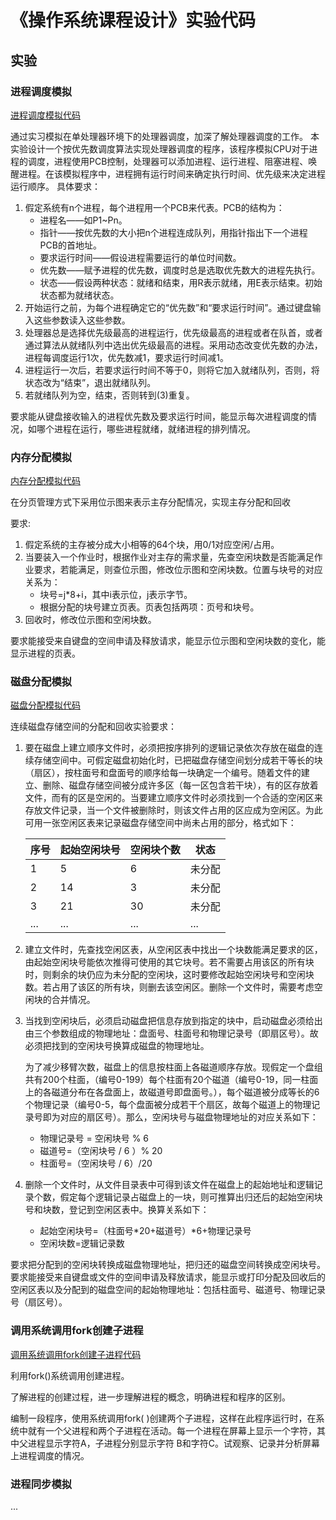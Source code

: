# 《操作系统课程设计》实验代码

## 实验

### 进程调度模拟

[进程调度模拟代码](/src/main/kotlin/E01Processing.kt)

通过实习模拟在单处理器环境下的处理器调度，加深了解处理器调度的工作。
本实验设计一个按优先数调度算法实现处理器调度的程序，该程序模拟CPU对于进程的调度，进程使用PCB控制，处理器可以添加进程、运行进程、阻塞进程、唤醒进程。在该模拟程序中，进程拥有运行时间来确定执行时间、优先级来决定进程运行顺序。
具体要求：

1. 假定系统有n个进程，每个进程用一个PCB来代表。PCB的结构为：
    - 进程名——如P1~Pn。
    - 指针——按优先数的大小把n个进程连成队列，用指针指出下一个进程PCB的首地址。
    - 要求运行时间——假设进程需要运行的单位时间数。
    - 优先数——赋予进程的优先数，调度时总是选取优先数大的进程先执行。
    - 状态——假设两种状态：就绪和结束，用R表示就绪，用E表示结束。初始状态都为就绪状态。
2. 开始运行之前，为每个进程确定它的“优先数”和“要求运行时间”。通过键盘输入这些参数读入这些参数。
3. 处理器总是选择优先级最高的进程运行，优先级最高的进程或者在队首，或者通过算法从就绪队列中选出优先级最高的进程。采用动态改变优先数的办法，进程每调度运行1次，优先数减1，要求运行时间减1。
4. 进程运行一次后，若要求运行时间不等于0，则将它加入就绪队列，否则，将状态改为“结束”，退出就绪队列。
5. 若就绪队列为空，结束，否则转到(3)重复。

要求能从键盘接收输入的进程优先数及要求运行时间，能显示每次进程调度的情况，如哪个进程在运行，哪些进程就绪，就绪进程的排列情况。

### 内存分配模拟

[内存分配模拟代码](/src/main/kotlin/E02Memory.kt)

在分页管理方式下采用位示图来表示主存分配情况，实现主存分配和回收

要求:
1. 假定系统的主存被分成大小相等的64个块，用0/1对应空闲/占用。
2. 当要装入一个作业时，根据作业对主存的需求量，先查空闲块数是否能满足作业要求，若能满足，则查位示图，修改位示图和空闲块数。位置与块号的对应关系为： 
    - 块号=j*8+i，其中i表示位，j表示字节。
    - 根据分配的块号建立页表。页表包括两项：页号和块号。
3. 回收时，修改位示图和空闲块数。

要求能接受来自键盘的空间申请及释放请求，能显示位示图和空闲块数的变化，能显示进程的页表。

### 磁盘分配模拟

[磁盘分配模拟代码](/src/main/kotlin/E03Disk.kt)

连续磁盘存储空间的分配和回收实验要求：
1. 要在磁盘上建立顺序文件时，必须把按序排列的逻辑记录依次存放在磁盘的连续存储空间中。可假定磁盘初始化时，已把磁盘存储空间划分成若干等长的块（扇区），按柱面号和盘面号的顺序给每一块确定一个编号。随着文件的建立、删除、磁盘存储空间被分成许多区（每一区包含若干块），有的区存放着文件，而有的区是空闲的。当要建立顺序文件时必须找到一个合适的空闲区来存放文件记录，当一个文件被删除时，则该文件占用的区应成为空闲区。为此可用一张空闲区表来记录磁盘存储空间中尚未占用的部分，格式如下：

    |序号|起始空闲块号|空闲块个数|状态  |
    |---|----------|---------|-----|
    |1  |5         |6        |未分配|
    |2  |14        |3        |未分配|
    |3  |21        |30       |未分配|
    |...|...       |...      |...  |

2. 建立文件时，先查找空闲区表，从空闲区表中找出一个块数能满足要求的区，由起始空闲块号能依次推得可使用的其它块号。若不需要占用该区的所有块时，则剩余的块仍应为未分配的空闲块，这时要修改起始空闲块号和空闲块数。若占用了该区的所有块，则删去该空闲区。删除一个文件时，需要考虑空闲块的合并情况。
3. 当找到空闲块后，必须启动磁盘把信息存放到指定的块中，启动磁盘必须给出由三个参数组成的物理地址：盘面号、柱面号和物理记录号（即扇区号）。故必须把找到的空闲块号换算成磁盘的物理地址。
   
   为了减少移臂次数，磁盘上的信息按柱面上各磁道顺序存放。现假定一个盘组共有200个柱面，（编号0-199）每个柱面有20个磁道（编号0-19，同一柱面上的各磁道分布在各盘面上，故磁道号即盘面号。），每个磁道被分成等长的6个物理记录（编号0-5，每个盘面被分成若干个扇区，故每个磁道上的物理记录号即为对应的扇区号）。那么，空闲块号与磁盘物理地址的对应关系如下：
    - 物理记录号 = 空闲块号 % 6
    - 磁道号=（空闲块号 / 6 ）% 20
    - 柱面号=（空闲块号 / 6）/20

4. 删除一个文件时，从文件目录表中可得到该文件在磁盘上的起始地址和逻辑记录个数，假定每个逻辑记录占磁盘上的一块，则可推算出归还后的起始空闲块号和块数，登记到空闲区表中。换算关系如下： 
    - 起始空闲块号=（柱面号*20+磁道号）*6+物理记录号
    - 空闲块数=逻辑记录数

要求把分配到的空闲块转换成磁盘物理地址，把归还的磁盘空间转换成空闲块号。
要求能接受来自键盘或文件的空间申请及释放请求，能显示或打印分配及回收后的空闲区表以及分配到的磁盘空间的起始物理地址：包括柱面号、磁道号、物理记录号（扇区号）。


### 调用系统调用fork创建子进程

[调用系统调用fork创建子进程代码](/inLinux/E04Fork.cpp)

利用fork()系统调用创建进程。

了解进程的创建过程，进一步理解进程的概念，明确进程和程序的区别。

编制一段程序，使用系统调用fork( )创建两个子进程，这样在此程序运行时，在系统中就有一个父进程和两个子进程在活动。每一个进程在屏幕上显示一个字符，其中父进程显示字符A，子进程分别显示字符 B和字符C。试观察、记录并分析屏幕上进程调度的情况。

### 进程同步模拟

...